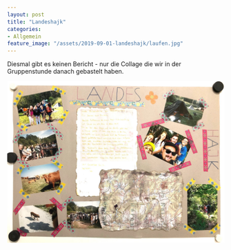 ```yaml
---
layout: post
title: "Landeshajk"
categories:
- Allgemein
feature_image: "/assets/2019-09-01-landeshajk/laufen.jpg"
---
```


Diesmal gibt es keinen Bericht - nur die Collage die wir in der Gruppenstunde danach gebastelt haben.

[![Collage vom Landeshajk](/assets/2019-09-01-landeshajk/collage.jpg)](/assets/2019-09-01-landeshajk/collage.jpg)
